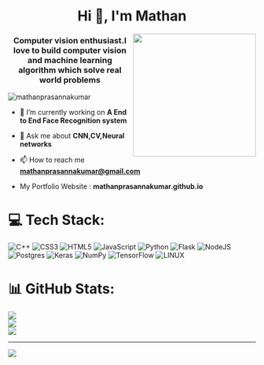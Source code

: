 
<h1 align="center">Hi 👋, I'm Mathan</h1>
<img align='right' width='250' src="https://camo.githubusercontent.com/c1dcb74cc1c1835b1d716f5051499a2814c683c806b15f04b0eba492863703e9/68747470733a2f2f63646e2e6472696262626c652e636f6d2f75736572732f3733303730332f73637265656e73686f74732f363538313234332f6176656e746f2e676966">
<h3 align="center">Computer vision enthusiast.I love to build computer vision and machine learning algorithm which solve real world problems</h3>

<p align="left"> <img src="https://komarev.com/ghpvc/?username=mathanprasannakumar&label=Profile%20views&color=0e75b6&style=flat" alt="mathanprasannakumar" /> </p>

- 🔭 I’m currently working on **A End to End Face Recognition system**

- 💬 Ask me about **CNN,CV,Neural networks**

- 📫 How to reach me **mathanprasannakumar@gmail.com**
- My Portfolio Website : **mathanprasannakumar.github.io**


# 💻 Tech Stack:
![C++](https://img.shields.io/badge/c++-%2300599C.svg?style=plastic&logo=c%2B%2B&logoColor=white) ![CSS3](https://img.shields.io/badge/css3-%231572B6.svg?style=plastic&logo=css3&logoColor=white) ![HTML5](https://img.shields.io/badge/html5-%23E34F26.svg?style=plastic&logo=html5&logoColor=white) ![JavaScript](https://img.shields.io/badge/javascript-%23323330.svg?style=plastic&logo=javascript&logoColor=%23F7DF1E) ![Python](https://img.shields.io/badge/python-3670A0?style=plastic&logo=python&logoColor=ffdd54) ![Flask](https://img.shields.io/badge/flask-%23000.svg?style=plastic&logo=flask&logoColor=white) ![NodeJS](https://img.shields.io/badge/node.js-6DA55F?style=plastic&logo=node.js&logoColor=white) ![Postgres](https://img.shields.io/badge/postgres-%23316192.svg?style=plastic&logo=postgresql&logoColor=white) ![Keras](https://img.shields.io/badge/Keras-%23D00000.svg?style=plastic&logo=Keras&logoColor=white) ![NumPy](https://img.shields.io/badge/numpy-%23013243.svg?style=plastic&logo=numpy&logoColor=white) ![TensorFlow](https://img.shields.io/badge/TensorFlow-%23FF6F00.svg?style=plastic&logo=TensorFlow&logoColor=white) ![LINUX](https://img.shields.io/badge/Linux-FCC624?style=plastic&logo=linux&logoColor=black)
# 📊 GitHub Stats:
![](https://github-readme-stats.vercel.app/api?username=mathanprasannakumar&theme=nightowl&hide_border=false&include_all_commits=false&count_private=false)<br/>
![](https://github-readme-streak-stats.herokuapp.com/?user=mathanprasannakumar&theme=nightowl&hide_border=false)<br/>
![](https://github-readme-stats.vercel.app/api/top-langs/?username=mathanprasannakumar&theme=nightowl&hide_border=false&include_all_commits=false&count_private=false&layout=compact)

---
[![](https://visitcount.itsvg.in/api?id=mathanprasannakumar&icon=0&color=0)](https://visitcount.itsvg.in)

<!-- Proudly created with GPRM ( https://gprm.itsvg.in ) -->


